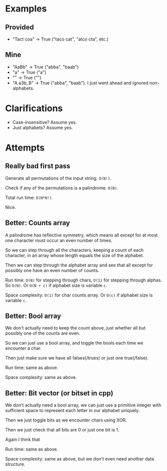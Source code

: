 # Examples

## Provided

* "Tact coa" -> True ("taco cat", "atco cta", etc.)

## Mine

* "AaBb" -> True ("abba", "baab")
* "a" -> True ("a")
* "" -> True ("")
* "A a3b_B" -> True ("abba", "baab"). I just went ahead and ignored non-alphabets.

# Clarifications

* Case-insensitive? Assume yes.
* Just alphabets? Assume yes.

# Attempts

## Really bad first pass

Generate all permutations of the input string. `O(N!)`.

Check if any of the permutations is a palindrome. `O(N)`.

Total run time: `O(N*N!)`.

Nice.

## Better: Counts array

A palindrome has reflective symmetry, which means all except for at most one character must occur an even number of times.

So we can step through all the characters, keeping a count of each character, in an array whose length equals the size of the alphabet.

Then we can step through the alphabet array and see that all except for possibly one have an even number of counts.

Run time: `O(N)` for stepping through chars, `O(1)` for stepping through alphas. So `O(N)`. Or `O(N + c)` if alphabet size is variable `c`.

Space complexity: `O(1)` for char counts array. Or `O(c)` if alphabet size is variable `c`.

## Better: Bool array

We don't actually need to keep the count above, just whether all but possibly one of the counts are even.

So we can just use a bool array, and toggle the bools each time we encounter a char.

Then just make sure we have all falses(/trues) or just one true(/false).

Run time: same as above.

Space complexity: same as above.

## Better: Bit vector (or bitset in cpp)

We don't actually need a bool array, we can just use a primitive integer with sufficient space to represent each letter in our alphabet uniquely.

Then we just toggle bits as we encounter chars using XOR.

Then we just check that all bits are 0 or just one bit is 1.

Again I think that

Run time: same as above.

Space complexity: same as above, but we don't even need another data structure.

